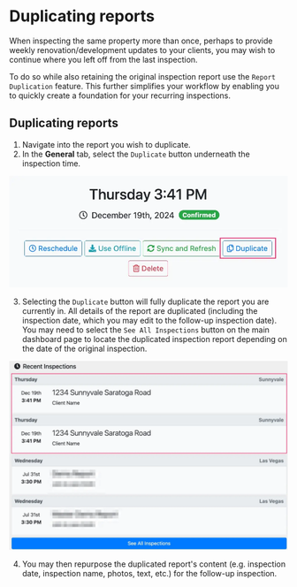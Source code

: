 # Duplicating reports

When inspecting the same property more than once, perhaps to provide weekly renovation/development updates to your clients, you may wish to continue where you left off from the last inspection.

To do so while also retaining the original inspection report use the `Report Duplication` feature. This further simplifies your workflow by enabling you to quickly create a foundation for your recurring inspections.

## Duplicating reports

1. Navigate into the report you wish to duplicate.
2. In the **General** tab, select the `Duplicate` button underneath the inspection time.

![duplicate-report-1.webp](./img/duplicate-report-1.webp)

3. Selecting the `Duplicate` button will fully duplicate the report you are currently in. All details of the report are duplicated (including the inspection date, which you may edit to the follow-up inspection date). You may need to select the `See All Inspections` button on the main dashboard page to locate the duplicated inspection report depending on the date of the original inspection.

![duplicate-report-2.webp](./img/duplicate-report-2.webp)

4. You may then repurpose the duplicated report's content (e.g. inspection date, inspection name, photos, text, etc.) for the follow-up inspection.